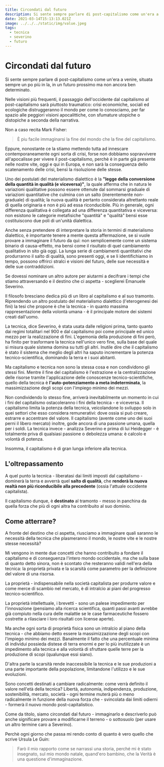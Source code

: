 ```yaml
---
title: Circondati dal futuro
description: Si sente sempre parlare di post-capitalismo come un'era a venire, situata sempre un po più in la, in un futuro prossimo ma non ancora ben determinato.
date: 2021-03-14T15:13:13.021Z
image: ../../../static/img/value.jpeg
tags:
  - tecnica
  - severino
  - futuro
---
```


# Circondati dal futuro

Si sente sempre parlare di post-capitalismo come un'era a venire, situata sempre un po più in la, in un futuro prossimo ma non ancora ben determinato. 

Nelle visioni più frequenti, il passaggio dell'occidente dal capitalismo al post-capitalismo sarà piuttosto traumatico: crisi economiche, sociali ed ecologiche  distruggeranno il mondo per come lo conosciamo, per far spazio alle peggiori visioni apocalittiche, con sfumature utopiche o distopiche a seconda della narrativa.

Non a caso recita Mark Fisher:
> È piu facile immaginarsi la fine del mondo che la fine del capitalismo. 

Eppure, nonostante ce la stiamo mettendo tutta ad innescare contemporaneamente ogni sorta di crisi, forse non dobbiamo sopravvivere all'apocalisse per vivere il post-capitalismo, perchè è in parte già presente nelle nostre vite, oggi e qui in Europa, e non sarà la conseguenza dello scatenamento delle crisi, bensì la risoluzione delle stesse.

Uno dei postulati del materialismo dialettico è la **"legge della conversione della quantità in qualità (e viceversa)"**, la quale afferma che in natura le variazioni qualitative possono essere ottenute dal sommarsi graduale di variazioni quantitative che culmina con un salto (inerentemente non-graduale) di qualità; la nuova qualità è pertanto considerata altrettanto reale di quella originaria e non è più ad essa riconducibile. Più in generale, ogni differenza qualitativa è collegata ad una differenza quantitativa e viceversa: non esistono le categorie metafisiche "quantità" e "qualità" bensì esse costituiscono due poli di un'unità dialettica.

Anche senza pretendere di interpretare la storia in termini di materialismo dialettico, è importante tenere a mente questa affermazione, se si vuole provare a immaginare il futuro da qui: non semplicemente come un sistema binario di causa-effetto, ma bensì come il risultato di quel cambiamento qualitativo in sito già oggi. La lunga serie di cambiamenti quantitativi che produrranno il salto di qualità, sono presenti oggi, e se li identifichiamo in tempo, possono offrirci stralci e visioni del futuro, delle sue necessità e delle sue contraddizioni.

Se dovessi nominare un altro autore per aiutarmi a decifrare i tempi che stiamo attraversando e il destino che ci aspetta - sceglierei Emanuele Severino.

Il filosofo bresciano dedica più di un libro al capitalismo e al suo tramonto. Riprendendo un altro postulato del materialismo dialettico (l'eterogenesi dei fini) la tesi che propone è che la tecnica - in quanto massima rappresentazione della volontà umana - è il principale motore dei sistemi creati dall'uomo.

La tecnica, dice Severino, è stata usata dalle religioni prima, tanto quanto dai regimi totalitari nel 900 e dal capitalismo poi come principale ed unico mezzo per la realizzazione di fini.
L'egemonia della produzione di fini però, ha finito per trasformare la tecnica nell'unico vero fine, sulla base del quale si misura quale sistema domina su tutti gli altri. Inutile dire che il capitalismo è stato il sistema che meglio degli altri ha saputo incrementare la potenza tecnico-scientifica, dominando la terra e i suoi abitanti.

Ma capitalismo e tecnica non sono la stessa cosa e non condividono gli stessi fini. Mentre il fine del capitalismo è l'estrazione e la centralizzazione delle risorse tramite l'applicazione delle conoscenze tecnico-scientifiche, quello della tecnica è **l'auto-potenziamento a meta indeterminata**, la massimizzazione degli scopi con l'impiego minimo dei mezzi.

Non condividendo lo stesso fine, arriverà inevitabilmente un momento in cui i fini del capitalismo ostacoleranno i fini della tecnica - e viceversa. 
Il capitalismo limita la potenza della tecnica, veicolandone lo sviluppo solo in quei settori che esso considera remunerativi: dove ossia si può creare, estrarre e accentrare del valore.
Il capitalismo (avente come uno dei suoi perni il libero mercato) inoltre, gode ancora di una passione umana, quella per i soldi.
La tecnica invece - analizza Severino e prima di lui Heidegger - è totalmente priva di qualsiasi passione o debolezza umana: è calcolo e volontà di potenza.

Insomma, il capitalismo è di gran lunga inferiore alla tecnica.

## L'oltrepassamento

A quel punto la tecnica - liberatasi dai limiti imposti dal capitalismo - dominerà la terra e avverrà quel **salto di qualità**, che **renderà la nuova realtà non più riconducibile alla precedente** (ossia l'attuale occidente capitalista).

Il capitalismo dunque, è **destinato** al tramonto - messo in panchina da quella forza che più di ogni altra ha contribuito al suo dominio.

## Come atterrare?

A fronte del destino che ci aspetta, riusciamo a immaginare quali saranno le necessità della tecnica che plasmeranno il mondo, le nostre vite e le nostre stesse necessità?

Mi vengono in mente due concetti che hanno contribuito a fondare il capitalismo e di conseguenza l'intero mondo occidentale, ma che sulla base di quanto detto sinora, non è scontato che resteranno validi nell'era della tecnica:
la proprietà privata e la scarsità come parametro per la definizione del valore di una risorsa.

La proprietà - indispensabile nella società capitalista per produrre valore e come merce di scambio nel mercato, è di intralcio ai piani del progresso tecnico-scientifico. 

La proprietà intellettuale, i brevetti - sono un palese impedimento per l'innovazione (pensiamo alla ricerca scientifica, quanti passi avanti avrebbe già compiuto nella cura delle malattie se le case farmaceutiche fossero costrette a rilasciare i loro risultati con license aperte). 

Ma anche ogni sorta di proprietà fisica sono un intralcio al piano della tecnica - che abbiamo detto essere la massimizzazione degli scopi con l'impiego minimo dei mezzi. Banalmente il fatto che una percentuale minima di individui possieda distese di terra enormi e per lo più inutilizzate è un impedimento alla tecnica e alla volontà di sfruttare quelle terre per la produzione di scopi (qualunque essi siano).

D'altra parte la scarsità rende inaccessibile la tecnica e le sue produzioni a una parte importante della popolazione, limitandone l'utilizzo e le sue evoluzioni.

Sono concetti destinati a cambiare radicalmente: come verrà definito il valore nell'età della tecnica? Libertà, autonomia, indipendenza, produzione, sostenibilità, mercato, società - ogni termine muterà più o meno radicalmente in funzione della nuova forza che - svincolata dai limiti odierni - formerà il nuovo mondo post-capitalistico.


Come da titolo, siamo circondati dal futuro - immaginarlo e descriverlo può anche significare provare a modificarne il terreno - o sottosuolo (per usare un altro termine caro a Severino). 

Perchè ogni giorno che passa mi rendo conto di quanto è vero quello che scrive Ursula Le Guin:

> Farò il mio rapporto come se narrassi una storia, perché mi è stato insegnato, sul mio mondo natale, quand'ero bambino, che la Verità è una questione d'immaginazione.

